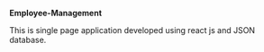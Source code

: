 **Employee-Management**

This is single page application developed using react js and JSON database.
